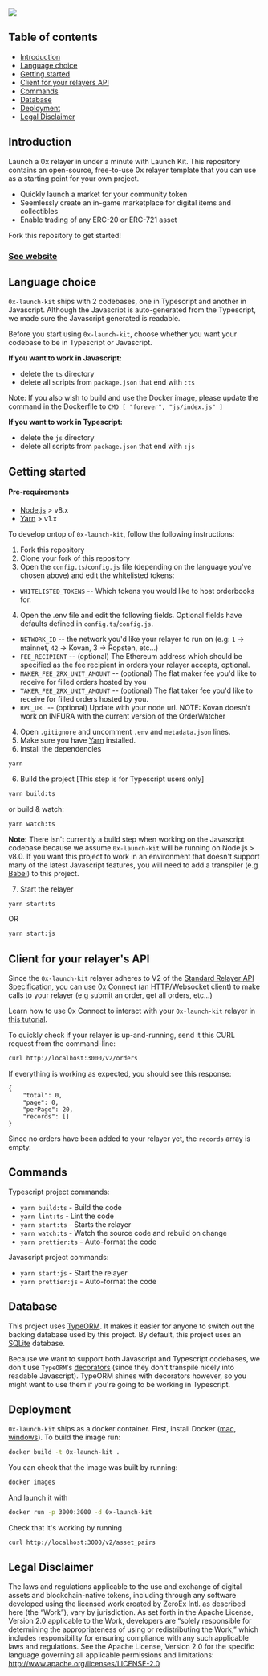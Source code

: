 <img src="launch_kit_banner.png">

## Table of contents

-   [Introduction](#introduction)
-   [Language choice](#language-choice)
-   [Getting started](#getting-started)
-   [Client for your relayers API](#client-for-your-relayers-api)
-   [Commands](#commands)
-   [Database](#database)
-   [Deployment](#deployment)
-   [Legal Disclaimer](#legal-disclaimer)

## Introduction

Launch a 0x relayer in under a minute with Launch Kit. This repository contains an open-source, free-to-use 0x relayer template that you can use as a starting point for your own project.

-   Quickly launch a market for your community token
-   Seemlessly create an in-game marketplace for digital items and collectibles
-   Enable trading of any ERC-20 or ERC-721 asset

Fork this repository to get started!

### [See website](https://0xproject.com/launch-kit)

## Language choice

`0x-launch-kit` ships with 2 codebases, one in Typescript and another in Javascript. Although the Javascript is auto-generated from the Typescript, we made sure the Javascript generated is readable.

Before you start using `0x-launch-kit`, choose whether you want your codebase to be in Typescript or Javascript.

**If you want to work in Javascript:**

-   delete the `ts` directory
-   delete all scripts from `package.json` that end with `:ts`

Note: If you also wish to build and use the Docker image, please update the command in the Dockerfile to `CMD [ "forever", "js/index.js" ]`

**If you want to work in Typescript:**

-   delete the `js` directory
-   delete all scripts from `package.json` that end with `:js`

## Getting started

#### Pre-requirements

-   [Node.js](https://nodejs.org/en/download/) > v8.x
-   [Yarn](https://yarnpkg.com/en/) > v1.x

To develop ontop of `0x-launch-kit`, follow the following instructions:

1. Fork this repository
2. Clone your fork of this repository
3. Open the `config.ts`/`config.js` file (depending on the language you've chosen above) and edit the whitelisted tokens:

-   `WHITELISTED_TOKENS` -- Which tokens you would like to host orderbooks for.

4. Open the .env file and edit the following fields. Optional fields have defaults defined in `config.ts`/`config.js`.

-   `NETWORK_ID` -- the network you'd like your relayer to run on (e.g: `1` -> mainnet, `42` -> Kovan, 3 -> Ropsten, etc...)
-   `FEE_RECIPIENT` -- (optional) The Ethereum address which should be specified as the fee recipient in orders your relayer accepts, optional.
-   `MAKER_FEE_ZRX_UNIT_AMOUNT` -- (optional) The flat maker fee you'd like to receive for filled orders hosted by you
-   `TAKER_FEE_ZRX_UNIT_AMOUNT` -- (optional) The flat taker fee you'd like to receive for filled orders hosted by you.
-   `RPC_URL` -- (optional) Update with your node url. NOTE: Kovan doesn't work on INFURA with the current version of the OrderWatcher

4. Open `.gitignore` and uncomment `.env` and `metadata.json` lines.
5. Make sure you have [Yarn](https://yarnpkg.com/en/) installed.
6. Install the dependencies

```sh
yarn
```

6. Build the project [This step is for Typescript users only]

```sh
yarn build:ts
```

or build & watch:

```sh
yarn watch:ts
```

**Note:** There isn't currently a build step when working on the Javascript codebase because we assume `0x-launch-kit` will be running on Node.js > v8.0. If you want this project to work in an environment that doesn't support many of the latest Javascript features, you will need to add a transpiler (e.g [Babel](https://babeljs.io/)) to this project.

7.  Start the relayer

```sh
yarn start:ts
```

OR

```sh
yarn start:js
```

## Client for your relayer's API

Since the `0x-launch-kit` relayer adheres to V2 of the [Standard Relayer API Specification](https://github.com/0xProject/standard-relayer-api/), you can use [0x Connect](https://0xproject.com/docs/connect) (an HTTP/Websocket client) to make calls to your relayer (e.g submit an order, get all orders, etc...)

Learn how to use 0x Connect to interact with your `0x-launch-kit` relayer in [this tutorial](https://0xproject.com/wiki#Find,-Submit,-Fill-Order-From-Relayer).

To quickly check if your relayer is up-and-running, send it this CURL request from the command-line:

```sh
curl http://localhost:3000/v2/orders
```

If everything is working as expected, you should see this response:

```
{
    "total": 0,
    "page": 0,
    "perPage": 20,
    "records": []
}
```

Since no orders have been added to your relayer yet, the `records` array is empty.

## Commands

Typescript project commands:

-   `yarn build:ts` - Build the code
-   `yarn lint:ts` - Lint the code
-   `yarn start:ts` - Starts the relayer
-   `yarn watch:ts` - Watch the source code and rebuild on change
-   `yarn prettier:ts` - Auto-format the code

Javascript project commands:

-   `yarn start:js` - Start the relayer
-   `yarn prettier:js` - Auto-format the code

## Database

This project uses [TypeORM](https://github.com/typeorm/typeorm). It makes it easier for anyone to switch out the backing database used by this project. By default, this project uses an [SQLite](https://sqlite.org/docs.html) database.

Because we want to support both Javascript and Typescript codebases, we don't use `TypeORM`'s [decorators](https://github.com/typeorm/typeorm/blob/master/docs/decorator-reference.md) (since they don't transpile nicely into readable Javascript). TypeORM shines with decorators however, so you might want to use them if you're going to be working in Typescript.

## Deployment

`0x-launch-kit` ships as a docker container. First, install Docker ([mac](https://docs.docker.com/docker-for-mac/install/), [windows](https://docs.docker.com/docker-for-windows/install/)). To build the image run:

```sh
docker build -t 0x-launch-kit .
```

You can check that the image was built by running:

```sh
docker images
```

And launch it with

```sh
docker run -p 3000:3000 -d 0x-launch-kit
```

Check that it's working by running

```
curl http://localhost:3000/v2/asset_pairs
```

## Legal Disclaimer

The laws and regulations applicable to the use and exchange of digital assets and blockchain-native tokens, including through any software developed using the licensed work created by ZeroEx Intl. as described here (the “Work”), vary by jurisdiction. As set forth in the Apache License, Version 2.0 applicable to the Work, developers are “solely responsible for determining the appropriateness of using or redistributing the Work,” which includes responsibility for ensuring compliance with any such applicable laws and regulations.
See the Apache License, Version 2.0 for the specific language governing all applicable permissions and limitations: http://www.apache.org/licenses/LICENSE-2.0
